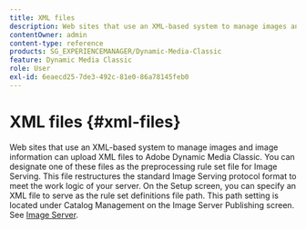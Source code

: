```yaml
---
title: XML files
description: Web sites that use an XML-based system to manage images and image information can upload XML files to Adobe Dynamic Media Classic. Learn more about XML files.
contentOwner: admin
content-type: reference
products: SG_EXPERIENCEMANAGER/Dynamic-Media-Classic
feature: Dynamic Media Classic
role: User
exl-id: 6eaecd25-7de3-492c-81e0-86a78145feb0
---
```

# XML files {#xml-files}

Web sites that use an XML-based system to manage images and image information can upload XML files to Adobe Dynamic Media Classic. You can designate one of these files as the preprocessing rule set file for Image Serving. This file restructures the standard Image Serving protocol format to meet the work logic of your server. On the Setup screen, you can specify an XML file to serve as the rule set definitions file path. This path setting is located under Catalog Management on the Image Server Publishing screen. See [Image Server](publish-setup.md#image_server).
